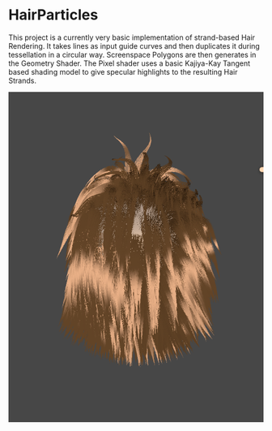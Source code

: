# HairParticles
This project is a currently very basic implementation of strand-based Hair Rendering.
It takes lines as input guide curves and then duplicates it during tessellation in a circular way.
Screenspace Polygons are then generates in the Geometry Shader.
The Pixel shader uses a basic Kajiya-Kay Tangent based shading model to give specular highlights to the resulting Hair Strands.

![](https://raw.githubusercontent.com/tkideneb1999/HairParticles/refs/heads/main/Pictures/Picture_1.png)